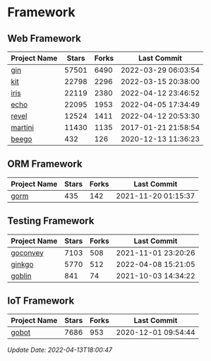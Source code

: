 # Framework

## Web Framework
| Project Name | Stars | Forks | Last Commit |
| ------------ | ----- | ----- | ----------- |
| [gin](https://github.com/gin-gonic/gin) | 57501 | 6490 | 2022-03-29 06:03:54 |
| [kit](https://github.com/go-kit/kit) | 22798 | 2296 | 2022-03-15 20:38:00 |
| [iris](https://github.com/kataras/iris) | 22119 | 2380 | 2022-04-12 23:46:52 |
| [echo](https://github.com/labstack/echo) | 22095 | 1953 | 2022-04-05 17:34:49 |
| [revel](https://github.com/revel/revel) | 12524 | 1411 | 2022-04-12 20:53:30 |
| [martini](https://github.com/go-martini/martini) | 11430 | 1135 | 2017-01-21 21:58:54 |
| [beego](https://github.com/astaxie/beego) | 432 | 126 | 2020-12-13 11:36:23 |

## ORM Framework
| Project Name | Stars | Forks | Last Commit |
| ------------ | ----- | ----- | ----------- |
| [gorm](https://github.com/jinzhu/gorm) | 435 | 142 | 2021-11-20 01:15:37 |

## Testing Framework
| Project Name | Stars | Forks | Last Commit |
| ------------ | ----- | ----- | ----------- |
| [goconvey](https://github.com/smartystreets/goconvey) | 7103 | 508 | 2021-11-01 23:20:26 |
| [ginkgo](https://github.com/onsi/ginkgo) | 5770 | 512 | 2022-04-08 15:21:05 |
| [goblin](https://github.com/franela/goblin) | 841 | 74 | 2021-10-03 14:34:22 |

## IoT Framework
| Project Name | Stars | Forks | Last Commit |
| ------------ | ----- | ----- | ----------- |
| [gobot](https://github.com/hybridgroup/gobot) | 7686 | 953 | 2020-12-01 09:54:44 |

*Update Date: 2022-04-13T18:00:47*